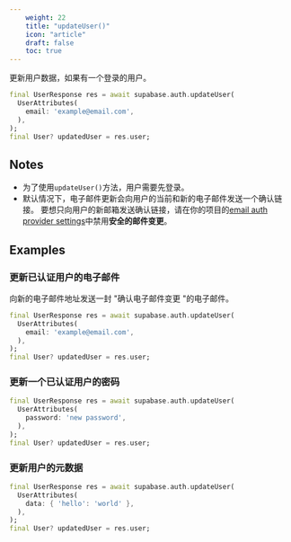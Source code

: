 ```yaml
---
    weight: 22
    title: "updateUser()"
    icon: "article"
    draft: false
    toc: true
---
```


更新用户数据，如果有一个登录的用户。


```dart
final UserResponse res = await supabase.auth.updateUser(
  UserAttributes(
    email: 'example@email.com',
  ),
);
final User? updatedUser = res.user;
```






## Notes

- 为了使用`updateUser()`方法，用户需要先登录。
- 默认情况下，电子邮件更新会向用户的当前和新的电子邮件发送一个确认链接。
要想只向用户的新邮箱发送确认链接，请在你的项目的[email auth provider settings](https://app.supabase.com/project/_/auth/settings)中禁用**安全的邮件变更**。










## Examples

### 更新已认证用户的电子邮件

向新的电子邮件地址发送一封 "确认电子邮件变更 "的电子邮件。

```dart
final UserResponse res = await supabase.auth.updateUser(
  UserAttributes(
    email: 'example@email.com',
  ),
);
final User? updatedUser = res.user;
```

### 更新一个已认证用户的密码



```dart
final UserResponse res = await supabase.auth.updateUser(
  UserAttributes(
    password: 'new password',
  ),
);
final User? updatedUser = res.user;
```

### 更新用户的元数据



```dart
final UserResponse res = await supabase.auth.updateUser(
  UserAttributes(
    data: { 'hello': 'world' },
  ),
);
final User? updatedUser = res.user;
```